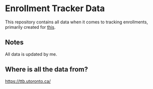 # Enrollment Tracker Data

This repository contains all data when it comes to tracking enrollments,
primarily created for [this](https://github.com/ICPRplshelp/UofT-Enrollment-Tracker).

## Notes

All data is updated by me.

## Where is all the data from?

https://ttb.utoronto.ca/